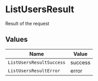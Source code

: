 # ListUsersResult

Result of the request


## Values

| Name                     | Value                    |
| ------------------------ | ------------------------ |
| `ListUsersResultSuccess` | success                  |
| `ListUsersResultError`   | error                    |